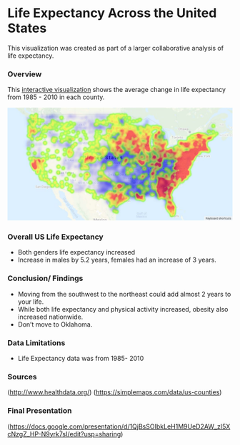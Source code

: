 # Life Expectancy Across the United States

This visualization was created as part of a larger collaborative analysis of life expectancy.  

### Overview

This [interactive visualization](https://taylorsyde.github.io/us_life_expectancy_by_region/)  shows the average change in life expectancy from 1985 - 2010 in each county.  

![Heatmap](Resources/heatmap_img.jpg)

### Overall US Life Expectancy
* Both genders life expectancy increased 
* Increase in males by 5.2 years, females had an increase of 3 years. 

### Conclusion/ Findings
* Moving from the southwest to the northeast could add almost 2 years to your life. 
* While both life expectancy and physical activity increased, obesity also increased nationwide.
* Don’t move to Oklahoma. 

### Data Limitations
* Life Expectancy data was from  1985- 2010

### Sources
(http://www.healthdata.org/)
(https://simplemaps.com/data/us-counties)

### Final Presentation
(https://docs.google.com/presentation/d/1QjBsSOIbkLeH1M9UeD2AW_zI5XcNzgZ_HP-N9yrk7sI/edit?usp=sharing)

